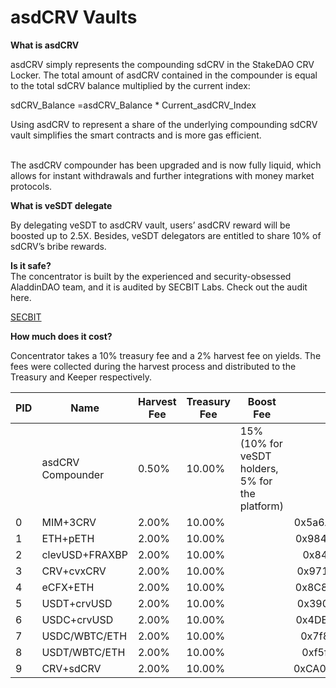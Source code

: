 # asdCRV Vaults

**What is asdCRV**

asdCRV simply represents the compounding sdCRV in the StakeDAO CRV Locker. The total amount of asdCRV contained in the compounder is equal to the total sdCRV balance multiplied by the current index:

sdCRV\_Balance =asdCRV\_Balance \* Current\_asdCRV\_Index

Using asdCRV to represent a share of the underlying compounding sdCRV vault simplifies the smart contracts and is more gas efficient.

\
The asdCRV compounder has been upgraded and is now fully liquid, which allows for instant withdrawals and further integrations with money market protocols.



**What is veSDT delegate**

By delegating veSDT to asdCRV vault, users’ asdCRV reward will be boosted up to 2.5X. Besides, veSDT delegators are entitled to share 10% of sdCRV’s bribe rewards.



**Is it safe?**\
The concentrator is built by the experienced and security-obsessed AladdinDAO team, and it is audited by SECBIT Labs. Check out the audit here.

[SECBIT](https://github.com/AladdinDAO/aladdin-v3-contracts/blob/main/audit-reports/SECBIT\_sdCRV\_Report\_v1.0\_20230202.pdf)



**How much does it cost?**

Concentrator takes a 10% treasury fee and a 2% harvest fee on yields. The fees were collected during the harvest process and distributed to the Treasury and Keeper respectively.



<table><thead><tr><th width="84">PID</th><th>Name</th><th>Harvest Fee</th><th>Treasury Fee</th><th>Boost Fee</th><th data-hidden align="center">Underlying</th><th data-hidden align="center">Strategy</th><th data-hidden>Notes</th></tr></thead><tbody><tr><td></td><td>asdCRV Compounder</td><td>0.50%</td><td>10.00%</td><td>15% (10% for veSDT holders, 5% for the platform)</td><td align="center"></td><td align="center"></td><td></td></tr><tr><td>0</td><td>MIM+3CRV</td><td>2.00%</td><td>10.00%</td><td></td><td align="center">0x5a6A4D54456819380173272A5E8E9B9904BdF41B</td><td align="center">0x3125FC8b81593B39baC2590C58c48CB417e5D859</td><td></td></tr><tr><td>1</td><td>ETH+pETH</td><td>2.00%</td><td>10.00%</td><td></td><td align="center">0x9848482da3Ee3076165ce6497eDA906E66bB85C5</td><td align="center">0xB634b550BE88c968e21DCBC68BCb96D39F75B06C</td><td></td></tr><tr><td>2</td><td>clevUSD+FRAXBP</td><td>2.00%</td><td>10.00%</td><td></td><td align="center">0x84c333e94aea4a51a21f6cf0c7f528c50dc7592c</td><td align="center">0x6deaF124A8bFb8616B994B4fD55544A68062C274</td><td></td></tr><tr><td>3</td><td>CRV+cvxCRV</td><td>2.00%</td><td>10.00%</td><td></td><td align="center">0x971add32Ea87f10bD192671630be3BE8A11b8623</td><td align="center">0x4cDB0e8CEC25d134948F5c26395B529D0F17042D</td><td></td></tr><tr><td>4</td><td>eCFX+ETH</td><td>2.00%</td><td>10.00%</td><td></td><td align="center">0x8C88538688aca3b733aD08b12BEe4574c0C00907</td><td align="center">0xEb6Bcc57dF50F007Da79c12CC1790153CC3352ec</td><td></td></tr><tr><td>5</td><td>USDT+crvUSD</td><td>2.00%</td><td>10.00%</td><td></td><td align="center">0x390f3595bCa2Df7d23783dFd126427CCeb997BF4</td><td align="center">0x44d5c2Ad61cfa4d01D79ef11b4feE6C9d6616Ba6</td><td></td></tr><tr><td>6</td><td>USDC+crvUSD</td><td>2.00%</td><td>10.00%</td><td></td><td align="center">0x4DEcE678ceceb27446b35C672dC7d61F30bAD69E</td><td align="center">0xE1c863E0Bb81717dEa24a477eC23AD8602340198</td><td></td></tr><tr><td>7</td><td>USDC/WBTC/ETH</td><td>2.00%</td><td>10.00%</td><td></td><td align="center">0x7f86bf177dd4f3494b841a37e810a34dd56c829b</td><td align="center">0x297DB2492E7B26CC800C6e4a5ebf4FA84ff53aA3</td><td></td></tr><tr><td>8</td><td>USDT/WBTC/ETH</td><td>2.00%</td><td>10.00%</td><td></td><td align="center">0xf5f5b97624542d72a9e06f04804bf81baa15e2b4</td><td align="center">0xF01Bd63cAB35e9D7EfC0e3684bDda33D49EdA51f</td><td></td></tr><tr><td>9</td><td>CRV+sdCRV</td><td>2.00%</td><td>10.00%</td><td></td><td align="center">0xCA0253A98D16e9C1e3614caFDA19318EE69772D0</td><td align="center">0x4e5854A9fB8CBE4f9196D30dE5014FCe9699295c</td><td></td></tr></tbody></table>

